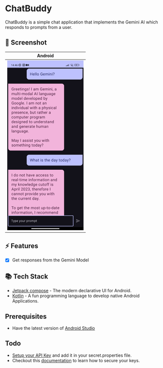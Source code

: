 # ChatBuddy
ChatBuddy is a simple chat application that implements the Gemini AI which responds to prompts from a user.

## 📸 Screenshot

|                            Android                             |  
  |:--------------------------------------------------------------:|
| <img src="/.github/images/chats.jpg" width="250" alt="poems"/> | 

## ⚡️ Features
- [X] Get responses from the Gemini Model

## 📚 Tech Stack
- [Jetpack compose](https://www.jetbrains.com/lp/compose-multiplatform/) - The modern declarative UI for Android.
- [Kotlin](https://kotlinlang.org/lp/multiplatform/) - A fun programming language to develop native Android Applications.


## Prerequisites
- Have the latest version of [Android Studio](https://developer.android.com/studio)

## Todo
- [Setup your API Key](https://aistudio.google.com/) and add it in your secret.properties file.
- Checkout this [documentation](https://ai.google.dev/tutorials/get_started_android#secure-api-key) to learn how to secure your keys.
